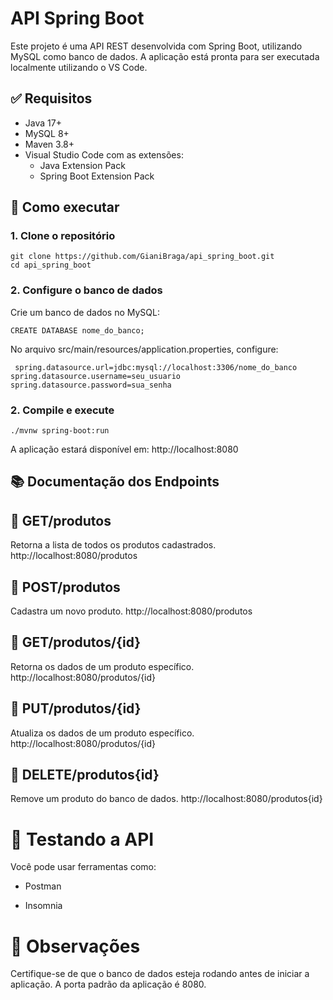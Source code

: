 # API Spring Boot

Este projeto é uma API REST desenvolvida com Spring Boot, utilizando MySQL como banco de dados. A aplicação está pronta para ser executada localmente utilizando o VS Code.

## ✅ Requisitos

- Java 17+
- MySQL 8+
- Maven 3.8+
- Visual Studio Code com as extensões:
  - Java Extension Pack
  - Spring Boot Extension Pack

## 🚀 Como executar

### 1. Clone o repositório

```
git clone https://github.com/GianiBraga/api_spring_boot.git
cd api_spring_boot
```

### 2. Configure o banco de dados

Crie um banco de dados no MySQL:
```
CREATE DATABASE nome_do_banco;
```

 No arquivo src/main/resources/application.properties, configure:

```
 spring.datasource.url=jdbc:mysql://localhost:3306/nome_do_banco
spring.datasource.username=seu_usuario
spring.datasource.password=sua_senha
```

### 2. Compile e execute
```
./mvnw spring-boot:run
```

A aplicação estará disponível em: http://localhost:8080

## 📚 Documentação dos Endpoints

## 🔹 GET/produtos
Retorna a lista de todos os produtos cadastrados.
http://localhost:8080/produtos

## 🔹 POST/produtos
Cadastra um novo produto.
http://localhost:8080/produtos

## 🔹 GET/produtos/{id}
Retorna os dados de um produto específico.
http://localhost:8080/produtos/{id}

## 🔹 PUT/produtos/{id}
Atualiza os dados de um produto específico.
http://localhost:8080/produtos/{id}

## 🔹 DELETE/produtos{id}
Remove um produto do banco de dados.
http://localhost:8080/produtos{id}

# 🧪 Testando a API
Você pode usar ferramentas como:

- Postman

- Insomnia

# 📌 Observações

Certifique-se de que o banco de dados esteja rodando antes de iniciar a aplicação.
A porta padrão da aplicação é 8080.
